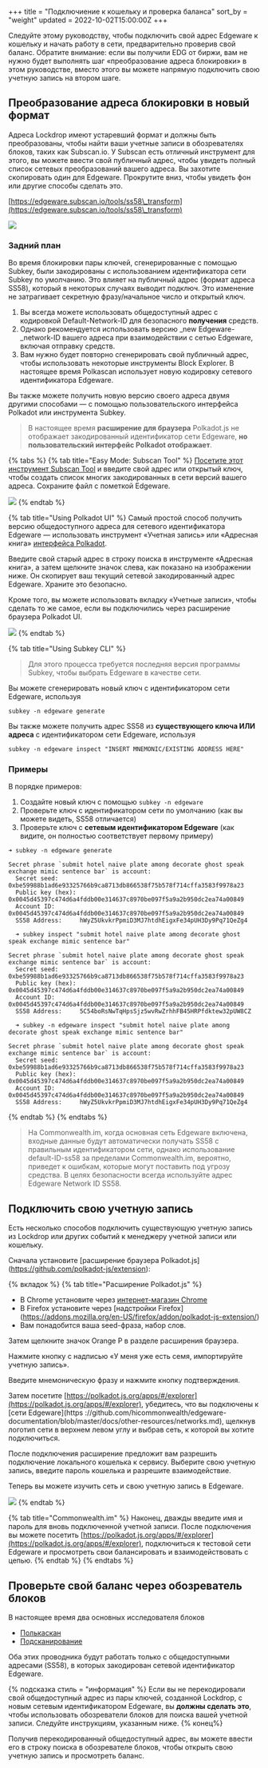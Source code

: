 +++
title = "Подключиение к кошельку и проверка баланса"
sort_by = "weight"
updated = 2022-10-02T15:00:00Z
+++

Следуйте этому руководству, чтобы подключить свой адрес Edgeware к кошельку и начать работу в сети, предварительно проверив свой баланс. Обратите внимание: если вы получили EDG от биржи, вам не нужно будет выполнять шаг «преобразование адреса блокировки» в этом руководстве, вместо этого вы можете напрямую подключить свою учетную запись на втором шаге.

## Преобразование адреса блокировки в новый формат

Адреса Lockdrop имеют устаревший формат и должны быть преобразованы, чтобы найти ваши учетные записи в обозревателях блоков, таких как Subscan.io. У Subscan есть отличный инструмент для этого, вы можете ввести свой публичный адрес, чтобы увидеть полный список сетевых преобразований вашего адреса. Вы захотите скопировать один для Edgeware. Прокрутите вниз, чтобы увидеть фон или другие способы сделать это.

[https://edgeware.subscan.io/tools/ss58\_transform](https://edgeware.subscan.io/tools/ss58\_transform)

![](<../../.gitbook/assets/screen-shot-2020-07-22-at-5.47.26-pm (2) (1) (1) (1).png>)

### Задний план

Во время блокировки пары ключей, сгенерированные с помощью Subkey, были закодированы с использованием идентификатора сети Subkey по умолчанию. Это влияет на публичный адрес (формат адреса SS58), который в некоторых случаях выводит подключ. Это изменение не затрагивает секретную фразу/начальное число и открытый ключ.

1. Вы всегда можете использовать общедоступный адрес с кодировкой Default-Network-ID для безопасного **получения** средств.
2. Однако рекомендуется использовать версию \_new Edgeware-\_network-ID вашего адреса при взаимодействии с сетью Edgeware, включая отправку средств.
3. Вам нужно будет повторно сгенерировать свой публичный адрес, чтобы использовать некоторые инструменты Block Explorer. В настоящее время Polkascan использует новую кодировку сетевого идентификатора Edgeware.

Вы также можете получить новую версию своего адреса двумя другими способами — с помощью пользовательского интерфейса Polkadot или инструмента Subkey.

>В настоящее время **расширение для браузера** Polkadot.js не отображает закодированный идентификатор сети Edgeware, **но пользовательский интерфейс Polkadot отображает**.

{% tabs %}
{% tab title="Easy Mode: Subscan Tool" %}
[Посетите этот инструмент Subscan Tool](https://edgeware.subscan.io/tools/ss58\_transform) и введите свой адрес или открытый ключ, чтобы создать список многих закодированных в сети версий вашего адреса. Сохраните файл с пометкой Edgeware.

![](<../../.gitbook/assets/image (14) (4) (4) (4) (4).png>)
{% endtab %}

{% tab title="Using Polkadot UI" %}
Самый простой способ получить версию общедоступного адреса для сетевого идентификатора Edgeware — использовать инструмент «Учетная запись» или «Адресная книга» [интерфейса Polkadot](https://polkadot.js.org/apps/#/explorer).

Введите свой старый адрес в строку поиска в инструменте «Адресная книга», а затем щелкните значок слева, как показано на изображении ниже. Он скопирует ваш текущий сетевой закодированный адрес Edgeware. Храните это безопасно.

Кроме того, вы можете использовать вкладку «Учетные записи», чтобы сделать то же самое, если вы подключились через расширение браузера Polkadot UI.

![](<../../.gitbook/assets/screen-shot-2020-03-06-at-3.25.07-pm (2) (2) (2) (2).png>)
{% endtab %}

{% tab title="Using Subkey CLI" %}
>Для этого процесса требуется последняя версия программы Subkey, чтобы выбрать Edgeware в качестве сети.

Вы можете сгенерировать новый ключ с идентификатором сети Edgeware, используя

```
subkey -n edgeware generate
```

Вы также можете получить адрес SS58 из **существующего ключа ИЛИ адреса** с идентификатором сети Edgeware, используя

```
subkey -n edgeware inspect "INSERT MNEMONIC/EXISTING ADDRESS HERE"
```

### Примеры

В порядке примеров:

1. Создайте новый ключ с помощью `subkey -n edgeware`
2. Проверьте ключ с идентификатором сети по умолчанию (как вы можете видеть, SS58 отличается)
3. Проверьте ключ с **сетевым идентификатором Edgeware** (как видите, он полностью соответствует первому примеру)

```
➜ subkey -n edgeware generate

Secret phrase `submit hotel naive plate among decorate ghost speak exchange mimic sentence bar` is account:
  Secret seed:      0xbe59988b1ad6e93325766b9ca8713db866538f75b578f714cffa3583f9978a23
  Public key (hex): 0x0045d45397c474d6a4fddb00e314637c8970be097f5a9a2b950dc2ea74a00849
  Account ID:       0x0045d45397c474d6a4fddb00e314637c8970be097f5a9a2b950dc2ea74a00849
  SS58 Address:     hWyZ5UkvkrPpmiD3MJ7htdhEigxFe34pUH3Dy9Pq71QeZg4

  ➜ subkey inspect "submit hotel naive plate among decorate ghost speak exchange mimic sentence bar"

Secret phrase `submit hotel naive plate among decorate ghost speak exchange mimic sentence bar` is account:
  Secret seed:      0xbe59988b1ad6e93325766b9ca8713db866538f75b578f714cffa3583f9978a23
  Public key (hex): 0x0045d45397c474d6a4fddb00e314637c8970be097f5a9a2b950dc2ea74a00849
  Account ID:       0x0045d45397c474d6a4fddb00e314637c8970be097f5a9a2b950dc2ea74a00849
  SS58 Address:     5C54boRsNwTqHpsSjz5wvRwZrhhFB45HRPfdktew32pUW8CZ

  ➜ subkey -n edgeware inspect "submit hotel naive plate among decorate ghost speak exchange mimic sentence bar"

Secret phrase `submit hotel naive plate among decorate ghost speak exchange mimic sentence bar` is account:
  Secret seed:      0xbe59988b1ad6e93325766b9ca8713db866538f75b578f714cffa3583f9978a23
  Public key (hex): 0x0045d45397c474d6a4fddb00e314637c8970be097f5a9a2b950dc2ea74a00849
  Account ID:       0x0045d45397c474d6a4fddb00e314637c8970be097f5a9a2b950dc2ea74a00849
  SS58 Address:     hWyZ5UkvkrPpmiD3MJ7htdhEigxFe34pUH3Dy9Pq71QeZg4
```

{% endtab %}
{% endtabs %}

>На Commonwealth.im, когда основная сеть Edgeware включена, входные данные будут автоматически получать SS58 с правильным идентификатором сети, однако использование default-ID-ss58 за пределами Commonwealth.im, вероятно, приведет к ошибкам, которые могут поставить под угрозу средства. В целях безопасности всегда используйте адрес Edgeware Network ID SS58.

## Подключить свою учетную запись

Есть несколько способов подключить существующую учетную запись из Lockdrop или других событий к менеджеру учетной записи или кошельку.

Сначала установите [расширение браузера Polkadot.js] (https://github.com/polkadot-js/extension):

{% вкладок %}
{% tab title="Расширение Polkadot.js" %}

- В Chrome установите через [интернет-магазин Chrome](https://chrome.google.com/webstore/detail/polkadot%7Bjs%7D-extension/mopnmbcafieddcagagdcbnhejhlodfdd)
- В Firefox установите через [надстройки Firefox] (https://addons.mozilla.org/en-US/firefox/addon/polkadot-js-extension/)
- Вам понадобится ваша seed-фраза, набор слов.

Затем щелкните значок Orange P в разделе расширения браузера.

Нажмите кнопку с надписью «У меня уже есть семя, импортируйте учетную запись».

Введите мнемоническую фразу и нажмите кнопку подтверждения.

Затем посетите [https://polkadot.js.org/apps/#/explorer](https://polkadot.js.org/apps/#/explorer), убедитесь, что вы подключены к [сети Edgeware](https ://github.com/hicommonwealth/edgeware-documentation/blob/master/docs/other-resources/networks.md), щелкнув логотип сети в верхнем левом углу и выбрав сеть, к которой вы хотите подключиться.

После подключения расширение предложит вам разрешить подключение локального кошелька к сервису. Выберите свою учетную запись, введите пароль кошелька и разрешите взаимодействие.

Теперь вы можете изучить сеть и свою учетную запись в Edgeware.

![](<../../.gitbook/assets/screen-shot-2020-02-10-at-3.03.43-am (2) (2) (2) (2).png>)
{% endtab %}

{% tab title="Commonwealth.im" %}
Наконец, дважды введите имя и пароль для вновь подключенной учетной записи. После подключения вы можете посетить [https://polkadot.js.org/apps/#/explorer](https://polkadot.js.org/apps/#/explorer), подключиться к тестовой сети Edgeware и просмотреть свои балансировать и взаимодействовать с цепью.
{% endtab %}
{% endtabs %}

## Проверьте свой баланс через обозреватель блоков

В настоящее время два основных исследователя блоков

- [Полькаскан](https://polkascan.io/pre/edgeware-berlin)
- [Подсканирование](https://edgeware.subscan.io)

Оба этих проводника будут работать только с общедоступными адресами (SS58), в которых закодирован сетевой идентификатор Edgeware.

{% подсказка стиль = "информация" %}
Если вы не перекодировали свой общедоступный адрес из пары ключей, созданной Lockdrop, с новым сетевым идентификатором Edgeware, вы **должны сделать это**, чтобы использовать обозреватели блоков для поиска вашей учетной записи. Следуйте инструкциям, указанным ниже.
{% конец%}

Получив перекодированный общедоступный адрес, вы можете ввести его в строку поиска в обозревателе блоков, чтобы открыть свою учетную запись и просмотреть баланс.
